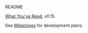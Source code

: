 README

[What You've Read](https://www.whatyouveread.com), v0.15.

See [Milestones](https://github.com/kdwarn/wyr/milestones?with_issues=no) for
development plans.

